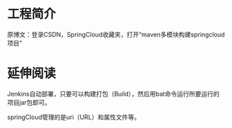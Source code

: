 # 工程简介

原博文：登录CSDN，SpringCloud收藏夹，打开“maven多模块构建springcloud项目”

# 延伸阅读

Jenkins自动部署，只要可以构建打包（Build），然后用bat命令运行所要运行的项目jar包即可。

springCloud管理的是uri（URL）和属性文件等。

